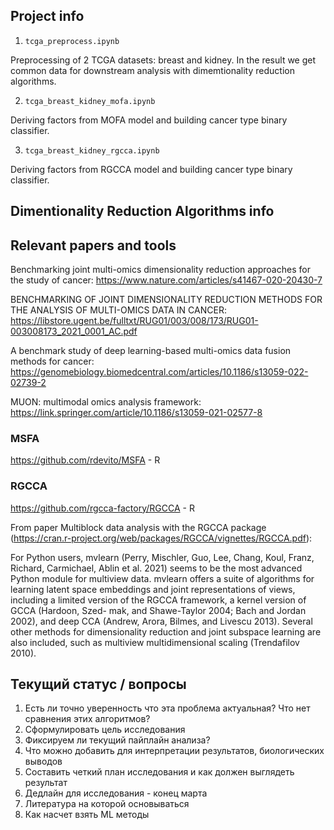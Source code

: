 ## Project info
1. `tcga_preprocess.ipynb`

Preprocessing of 2 TCGA datasets: breast and kidney. In the result we get common data for downstream analysis with dimemtionality reduction algorithms.

2. `tcga_breast_kidney_mofa.ipynb`

Deriving factors from MOFA model and building cancer type binary classifier.

3. `tcga_breast_kidney_rgcca.ipynb`

Deriving factors from RGCCA model and building cancer type binary classifier.


## Dimentionality Reduction Algorithms info

## Relevant papers and tools

Benchmarking joint multi-omics dimensionality reduction approaches for the study of cancer: https://www.nature.com/articles/s41467-020-20430-7

BENCHMARKING OF JOINT DIMENSIONALITY REDUCTION METHODS FOR THE ANALYSIS OF MULTI-OMICS DATA IN CANCER: https://libstore.ugent.be/fulltxt/RUG01/003/008/173/RUG01-003008173_2021_0001_AC.pdf

A benchmark study of deep learning-based multi-omics data fusion methods for cancer: https://genomebiology.biomedcentral.com/articles/10.1186/s13059-022-02739-2

MUON: multimodal omics analysis framework: https://link.springer.com/article/10.1186/s13059-021-02577-8



### MSFA
https://github.com/rdevito/MSFA - R

### RGCCA
https://github.com/rgcca-factory/RGCCA - R

From paper Multiblock data analysis with the RGCCA package (https://cran.r-project.org/web/packages/RGCCA/vignettes/RGCCA.pdf):

For Python users, mvlearn (Perry, Mischler, Guo, Lee, Chang, Koul, Franz, Richard, Carmichael, Ablin et al. 2021) seems to be the most advanced Python module for multiview data. 
mvlearn offers a suite of algorithms for learning latent space embeddings and joint representations of views, 
including a limited version of the RGCCA framework, a kernel version of GCCA (Hardoon, Szed- mak, and Shawe-Taylor 2004; Bach and Jordan 2002), 
and deep CCA (Andrew, Arora, Bilmes, and Livescu 2013). Several other methods for dimensionality reduction and joint subspace learning are also included, 
such as multiview multidimensional scaling (Trendafilov 2010).


## Текущий статус / вопросы

1. Есть ли точно уверенность что эта проблема актуальная? Что нет сравнения этих алгоритмов? 
2. Сформулировать цель исследования
3. Фиксируем ли текущий пайплайн анализа? 
4. Что можно добавить для интерпретации результатов, биологических выводов
5. Составить четкий план исследования и как должен выглядеть результат
6. Дедлайн для исследования - конец марта
7. Литература на которой основываться
8. Как насчет взять ML методы

